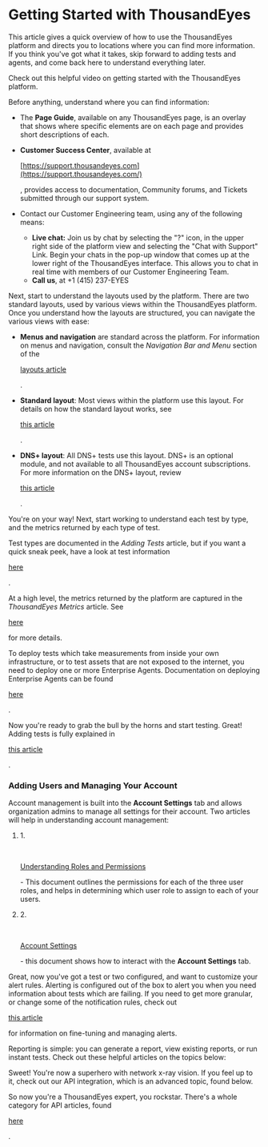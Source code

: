 # Getting Started with ThousandEyes

This article gives a quick overview of how to use the ThousandEyes platform and directs you to locations where you can find more information. If you think you've got what it takes, skip forward to adding tests and agents, and come back here to understand everything later.

Check out this helpful video on getting started with the ThousandEyes platform.

Before anything, understand where you can find information:

* The **Page Guide**, available on any ThousandEyes page, is an overlay that shows where specific elements are on each page and provides short descriptions of each.
*   **Customer Success Center**, available at

    [https://support.thousandeyes.com](https://support.thousandeyes.com/)

    , provides access to documentation, Community forums, and Tickets submitted through our support system.
* Contact our Customer Engineering team, using any of the following means:
  * **Live chat:** Join us by chat by selecting the "?" icon, in the upper right side of the platform view and selecting the "Chat with Support" Link. Begin your chats in the pop-up window that comes up at the lower right of the ThousandEyes interface. This allows you to chat in real time with members of our Customer Engineering Team.
  * **Call us**, at +1 (415) 237-EYES

Next, start to understand the layouts used by the platform. There are two standard layouts, used by various views within the ThousandEyes platform. Once you understand how the layouts are structured, you can navigate the various views with ease:

*   **Menus and navigation** are standard across the platform. For information on menus and navigation, consult the _Navigation Bar and Menu_ section of the

    [layouts article](https://github.com/thousandeyes/docs/blob/prod/product-documentation/thousandeyes-basics/thousandeyes-view-layouts.md)

    .
*   **Standard layout**: Most views within the platform use this layout. For details on how the standard layout works, see

    [this article](https://github.com/thousandeyes/docs/blob/prod/product-documentation/thousandeyes-basics/thousandeyes-view-layouts.md)

    .
*   **DNS+ layout**: All DNS+ tests use this layout. DNS+ is an optional module, and not available to all ThousandEyes account subscriptions. For more information on the DNS+ layout, review

    [this article](https://github.com/thousandeyes/docs/blob/prod/product-documentation/thousandeyes-basics/thousandeyes-view-layouts.md)

    .

You're on your way! Next, start working to understand each test by type, and the metrics returned by each type of test.

Test types are documented in the _Adding Tests_ article, but if you want a quick sneak peek, have a look at test information

[here](https://github.com/thousandeyes/docs/blob/prod/product-documentation/tests/working-with-test-settings.md)

.

At a high level, the metrics returned by the platform are captured in the _ThousandEyes Metrics_ article. See

[here](https://github.com/thousandeyes/docs/blob/prod/product-documentation/thousandeyes-basics/thousandeyes-metrics-what-do-your-results-mean.md)

for more details.

To deploy tests which take measurements from inside your own infrastructure, or to test assets that are not exposed to the internet, you need to deploy one or more Enterprise Agents. Documentation on deploying Enterprise Agents can be found

[here](https://github.com/thousandeyes/docs/blob/prod/product-documentation/thousandeyes-basics/working-with-agent-settings.md)

.

Now you're ready to grab the bull by the horns and start testing. Great! Adding tests is fully explained in

[this article](https://github.com/thousandeyes/docs/blob/prod/product-documentation/tests/working-with-test-settings.md)

.

### Adding Users and Managing Your Account <a href="#adding-users-and-managing-your-account" id="adding-users-and-managing-your-account"></a>

Account management is built into the **Account Settings** tab and allows organization admins to manage all settings for their account. Two articles will help in understanding account management:

1.  1\.

    ​

    [Understanding Roles and Permissions](https://github.com/thousandeyes/docs/blob/prod/product-documentation/user-management/role-based-access-control-explained.md)

    \- This document outlines the permissions for each of the three user roles, and helps in determining which user role to assign to each of your users.
2.  2\.

    ​

    [Account Settings](https://github.com/thousandeyes/docs/blob/prod/product-documentation/user-management/working-with-account-settings.md)

    \- this document shows how to interact with the **Account Settings** tab.

Great, now you've got a test or two configured, and want to customize your alert rules. Alerting is configured out of the box to alert you when you need information about tests which are failing. If you need to get more granular, or change some of the notification rules, check out

[this article](https://github.com/thousandeyes/docs/blob/prod/product-documentation/alerts/how-alerts-work.md)

for information on fine-tuning and managing alerts.

Reporting is simple: you can generate a report, view existing reports, or run instant tests. Check out these helpful articles on the topics below:

Sweet! You're now a superhero with network x-ray vision. If you feel up to it, check out our API integration, which is an advanced topic, found below.

So now you're a ThousandEyes expert, you rockstar. There's a whole category for API articles, found

[here](https://developer.thousandeyes.com/)

.
